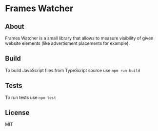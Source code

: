 Frames Watcher
=========

## About

Frames Watcher is a small library that allows to measure visibility of given website elements (like advertisment placements for example).

## Build

To build JavaScript files from TypeScript source use `npm run build`

## Tests

To run tests use `npm test`

## License

MIT